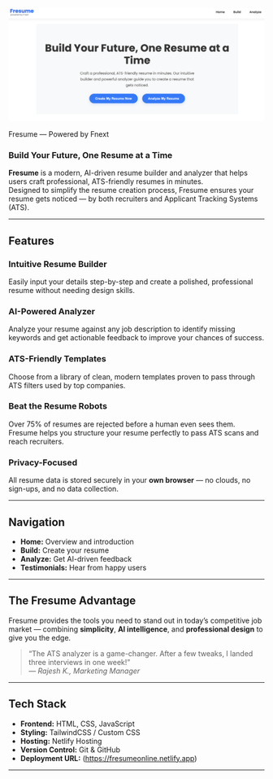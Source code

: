 ![Fresume Preview](https://github.com/FnextOnline/Fresume/blob/main/Fresume_Banner_Image.png)  

Fresume — Powered by Fnext

### Build Your Future, One Resume at a Time

**Fresume** is a modern, AI-driven resume builder and analyzer that helps users craft professional, ATS-friendly resumes in minutes.  
Designed to simplify the resume creation process, Fresume ensures your resume gets noticed — by both recruiters and Applicant Tracking Systems (ATS).

---

##  Features

###  Intuitive Resume Builder
Easily input your details step-by-step and create a polished, professional resume without needing design skills.

###  AI-Powered Analyzer
Analyze your resume against any job description to identify missing keywords and get actionable feedback to improve your chances of success.

###  ATS-Friendly Templates
Choose from a library of clean, modern templates proven to pass through ATS filters used by top companies.

###  Beat the Resume Robots
Over 75% of resumes are rejected before a human even sees them. Fresume helps you structure your resume perfectly to pass ATS scans and reach recruiters.

###  Privacy-Focused
All resume data is stored securely in your **own browser** — no clouds, no sign-ups, and no data collection.

---

##  Navigation

- **Home:** Overview and introduction  
- **Build:** Create your resume  
- **Analyze:** Get AI-driven feedback  
- **Testimonials:** Hear from happy users  

---

##  The Fresume Advantage

Fresume provides the tools you need to stand out in today’s competitive job market — combining **simplicity**, **AI intelligence**, and **professional design** to give you the edge.

> “The ATS analyzer is a game-changer. After a few tweaks, I landed three interviews in one week!”  
> — *Rajesh K., Marketing Manager*

---

##  Tech Stack

- **Frontend:** HTML, CSS, JavaScript  
- **Styling:** TailwindCSS / Custom CSS  
- **Hosting:** Netlify Hosting  
- **Version Control:** Git & GitHub  
- **Deployment URL:** (https://fresumeonline.netlify.app)

---

